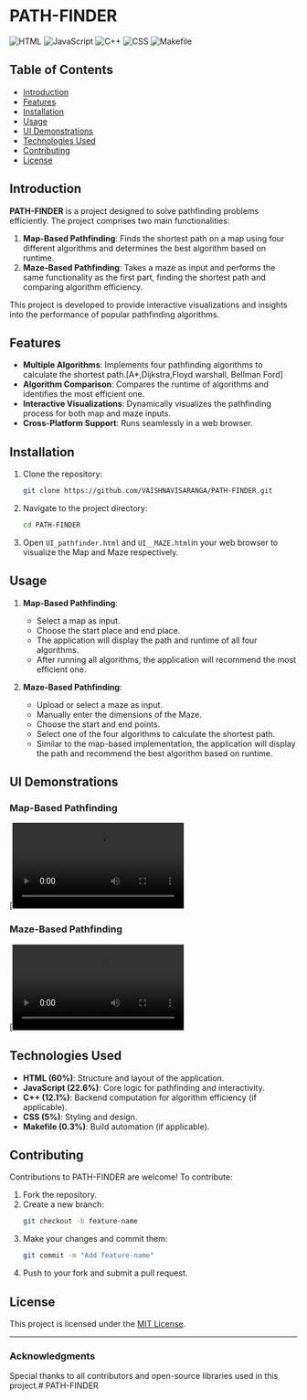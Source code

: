 # PATH-FINDER

![HTML](https://img.shields.io/badge/HTML-60%25-orange)
![JavaScript](https://img.shields.io/badge/JavaScript-22.6%25-yellow)
![C++](https://img.shields.io/badge/C++-12.1%25-blue)
![CSS](https://img.shields.io/badge/CSS-5%25-purple)
![Makefile](https://img.shields.io/badge/Makefile-0.3%25-lightgrey)

## Table of Contents
- [Introduction](#introduction)
- [Features](#features)
- [Installation](#installation)
- [Usage](#usage)
- [UI Demonstrations](#ui-demonstrations)
- [Technologies Used](#technologies-used)
- [Contributing](#contributing)
- [License](#license)

## Introduction
**PATH-FINDER** is a project designed to solve pathfinding problems efficiently. The project comprises two main functionalities:
1. **Map-Based Pathfinding**: Finds the shortest path on a map using four different algorithms and determines the best algorithm based on runtime.
2. **Maze-Based Pathfinding**: Takes a maze as input and performs the same functionality as the first part, finding the shortest path and comparing algorithm efficiency.

This project is developed to provide interactive visualizations and insights into the performance of popular pathfinding algorithms.

## Features
- **Multiple Algorithms**: Implements four pathfinding algorithms to calculate the shortest path.[A*,Dijkstra,Floyd warshall, Bellman Ford]
- **Algorithm Comparison**: Compares the runtime of algorithms and identifies the most efficient one.
- **Interactive Visualizations**: Dynamically visualizes the pathfinding process for both map and maze inputs.
- **Cross-Platform Support**: Runs seamlessly in a web browser.

## Installation
1. Clone the repository:
   ```bash
   git clone https://github.com/VAISHNAVISARANGA/PATH-FINDER.git
   ```
2. Navigate to the project directory:
   ```bash
   cd PATH-FINDER
   ```
3. Open `UI_pathfinder.html` and `UI__MAZE.html`in your web browser to visualize the Map and Maze respectively.
## Usage
1. **Map-Based Pathfinding**:
   - Select a map as input.
   - Choose the start place and end place.
   - The application will display the path and runtime of all four algorithms.
   - After running all algorithms, the application will recommend the most efficient one.

2. **Maze-Based Pathfinding**:
   - Upload or select a maze as input.
   - Manually enter the dimensions of the Maze.
   - Choose the start and end points.
   - Select one of the four algorithms to calculate the shortest path.
   - Similar to the map-based implementation, the application will display the path and recommend the best algorithm based on runtime.

## UI Demonstrations
### Map-Based Pathfinding
[![Map-Based Pathfinding Video](https://github.com/VAISHNAVISARANGA/PATH-FINDER/blob/main/UI_MAP.mp4)

### Maze-Based Pathfinding
[![Maze-Based Pathfinding Video](https://github.com/VAISHNAVISARANGA/PATH-FINDER/blob/main/UI_Maze%20(1).mp4)


## Technologies Used
- **HTML (60%)**: Structure and layout of the application.
- **JavaScript (22.6%)**: Core logic for pathfinding and interactivity.
- **C++ (12.1%)**: Backend computation for algorithm efficiency (if applicable).
- **CSS (5%)**: Styling and design.
- **Makefile (0.3%)**: Build automation (if applicable).

## Contributing
Contributions to PATH-FINDER are welcome! To contribute:
1. Fork the repository.
2. Create a new branch:
   ```bash
   git checkout -b feature-name
   ```
3. Make your changes and commit them:
   ```bash
   git commit -m "Add feature-name"
   ```
4. Push to your fork and submit a pull request.

## License
This project is licensed under the [MIT License](LICENSE).

---

### Acknowledgments
Special thanks to all contributors and open-source libraries used in this project.# PATH-FINDER
